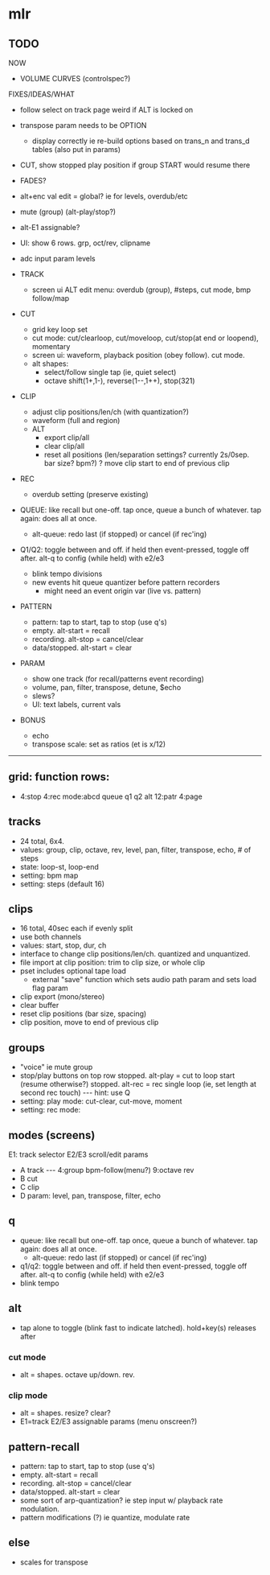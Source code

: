 # mlr

## TODO

NOW
  - VOLUME CURVES (controlspec?)

FIXES/IDEAS/WHAT
  - follow select on track page weird if ALT is locked on
  - transpose param needs to be OPTION
    - display correctly ie re-build options based on trans_n and trans_d tables (also put in params)
  - CUT, show stopped play position if group START would resume there
  - FADES?
  - alt+enc val edit = global? ie for levels, overdub/etc
  - mute (group) (alt-play/stop?)
  - alt-E1 assignable?
  - UI: show 6 rows. grp, oct/rev, clipname
  - adc input param levels

- TRACK
  - screen ui ALT edit menu: overdub (group), #steps, cut mode, bmp follow/map
  
- CUT
  - grid key loop set
  - cut mode: cut/clearloop, cut/moveloop, cut/stop(at end or loopend), momentary
  - screen ui: waveform, playback position (obey follow). cut mode.
  - alt shapes:
    - select/follow single tap (ie, quiet select)
    - octave shift(1+,1-), reverse(1--,1++), stop(321)

- CLIP
  - adjust clip positions/len/ch (with quantization?)
  - waveform (full and region)
  - ALT
    - export clip/all
    - clear clip/all
    - reset all positions (len/separation settings? currently 2s/0sep. bar size? bpm?)
    ? move clip start to end of previous clip

- REC
  - overdub setting (preserve existing)

- QUEUE: like recall but one-off. tap once, queue a bunch of whatever. tap again: does all at once.
  - alt-queue: redo last (if stopped) or cancel (if rec'ing)

- Q1/Q2: toggle between and off. if held then event-pressed, toggle off after. alt-q to config (while held) with e2/e3
  - blink tempo divisions
  - new events hit queue quantizer before pattern recorders
    - might need an event origin var (live vs. pattern)

- PATTERN
  - pattern: tap to start, tap to stop (use q's)
  - empty. alt-start = recall
  - recording. alt-stop = cancel/clear
  - data/stopped. alt-start = clear


- PARAM
  - show one track (for recall/patterns event recording)
  - volume, pan, filter, transpose, detune, $echo
  - slews?
  - UI: text labels, current vals





- BONUS
  - echo
  - transpose scale: set as ratios (et is x/12)

---


## grid: function rows:

- 4:stop 4:rec mode:abcd queue q1 q2 alt
  12:patr 4:page

## tracks

- 24 total, 6x4.
- values: group, clip, octave, rev, level, pan, filter, transpose, echo, # of steps
- state: loop-st, loop-end
- setting: bpm map
- setting: steps (default 16)

## clips

- 16 total, 40sec each if evenly split
- use both channels
- values: start, stop, dur, ch
- interface to change clip positions/len/ch. quantized and unquantized.
- file import at clip position: trim to clip size, or whole clip
- pset includes optional tape load
	- external "save" function which sets audio path param and sets load flag param
- clip export (mono/stereo)
- clear buffer
- reset clip positions (bar size, spacing)
- clip position, move to end of previous clip


## groups

- "voice" ie mute group
- stop/play buttons on top row
	stopped. alt-play = cut to loop start (resume otherwise?)
	stopped. alt-rec = rec single loop (ie, set length at second rec touch) --- hint: use Q
- setting: play mode: cut-clear, cut-move, moment
- setting: rec mode:

## modes (screens)

E1: track selector
E2/E3 scroll/edit params

- A track --- 4:group bpm-follow(menu?) 9:octave rev
- B cut
- C clip
- D param: level, pan, transpose, filter, echo

## q

- queue: like recall but one-off. tap once, queue a bunch of whatever. tap again: does all at once.
	- alt-queue: redo last (if stopped) or cancel (if rec'ing)
- q1/q2: toggle between and off. if held then event-pressed, toggle off after. alt-q to config (while held) with e2/e3
- blink tempo

## alt

- tap alone to toggle (blink fast to indicate latched). hold+key(s) releases after

### cut mode

- alt = shapes. octave up/down. rev.

### clip mode

- alt = shapes. resize? clear?
- E1=track E2/E3 assignable params (menu onscreen?)

## pattern-recall

- pattern: tap to start, tap to stop (use q's)
- empty. alt-start = recall
- recording. alt-stop = cancel/clear
- data/stopped. alt-start = clear
- some sort of arp-quantization? ie step input w/ playback rate modulation.
- pattern modifications (?) ie quantize, modulate rate


## else

- scales for transpose
